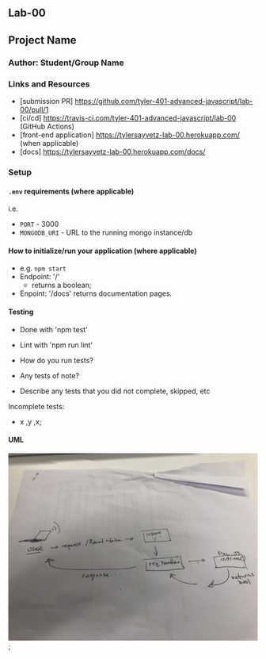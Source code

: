 ## Lab-00


## Project Name

### Author: Student/Group Name

### Links and Resources

- [submission PR] https://github.com/tyler-401-advanced-javascript/lab-00/pull/1
- [ci/cd] https://travis-ci.com/tyler-401-advanced-javascript/lab-00 (GitHub Actions)
- [front-end application] https://tylersayvetz-lab-00.herokuapp.com/ (when applicable)
- [docs] https://tylersayvetz-lab-00.herokuapp.com/docs/


### Setup

#### `.env` requirements (where applicable)

i.e.

- `PORT` - 3000 
- `MONGODB_URI` - URL to the running mongo instance/db

#### How to initialize/run your application (where applicable)

- e.g. `npm start`
- Endpoint: '/'
  - returns a boolean;
- Enpoint: '/docs'
  returns documentation pages.

 

#### Testing


- Done with 'npm test'
- Lint with 'npm run lint'



- How do you run tests?
- Any tests of note?
- Describe any tests that you did not complete, skipped, etc

Incomplete tests: 

- x ,y ,x;


#### UML

![UML diagram](diagram.jpeg);
